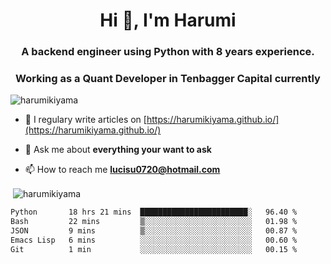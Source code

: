 <h1 align="center">Hi 👋, I'm Harumi</h1>
<h3 align="center">A backend engineer using <b>Python</b> with 8 years experience.</h3>
<h3 align="center">Working as a Quant Developer in <b>Tenbagger Capital</b> currently</h3>

<p align="left"> <img src="https://komarev.com/ghpvc/?username=harumikiyama" alt="harumikiyama" /> </p>


- 📝 I regulary write articles on [https://harumikiyama.github.io/](https://harumikiyama.github.io/)

- 💬 Ask me about **everything your want to ask**

- 📫 How to reach me **lucisu0720@hotmail.com**

<p>&nbsp;<img align="center" src="https://github-readme-stats.vercel.app/api?username=harumikiyama&show_icons=true" alt="harumikiyama" /></p>


<!--START_SECTION:waka-->

```txt
Python       18 hrs 21 mins  ████████████████████████░   96.40 %
Bash         22 mins         ▒░░░░░░░░░░░░░░░░░░░░░░░░   01.98 %
JSON         9 mins          ▒░░░░░░░░░░░░░░░░░░░░░░░░   00.87 %
Emacs Lisp   6 mins          ░░░░░░░░░░░░░░░░░░░░░░░░░   00.60 %
Git          1 min           ░░░░░░░░░░░░░░░░░░░░░░░░░   00.15 %
```

<!--END_SECTION:waka-->
